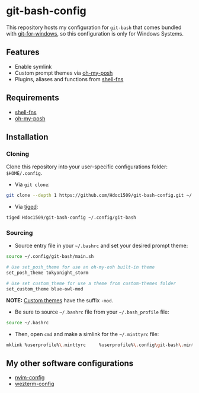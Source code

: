 # git-bash-config

This repository hosts my configuration for `git-bash` that comes bundled with [git-for-windows](https://gitforwindows.org/), so this configuration is only for Windows Systems.

## Features

- Enable symlink
- Custom prompt themes via [oh-my-posh](https://ohmyposh.dev/docs/themes)
- Plugins, aliases and functions from [shell-fns](https://github.com/Hdoc1509/shell-fns#installation#plugins)

## Requirements

- [shell-fns](https://github.com/Hdoc1509/shell-fns#installation)
- [oh-my-posh]()

## Installation

### Cloning

Clone this repository into your user-specific configurations folder: `$HOME/.config`.

- Via `git clone`:

```sh
git clone --depth 1 https://github.com/Hdoc1509/git-bash-config.git ~/.config/git-bash
```

- Via [tiged](https://github.com/tiged/tiged#installation):

```sh
tiged Hdoc1509/git-bash-config ~/.config/git-bash
```

### Sourcing

- Source entry file in your `~/.bashrc` and set your desired prompt theme:

```sh
source ~/.config/git-bash/main.sh

# Use set_posh_theme for use an oh-my-osh built-in theme
set_posh_theme tokyonight_storm

# Use set custom_theme for use a theme from custom-themes folder
set_custom_theme blue-owl-mod
```

**NOTE:** [Custom themes](/custom-themes/) have the suffix `-mod`.

- Be sure to source `~/.bashrc` file from your `~/.bash_profile` file:

```sh
source ~/.bashrc
```

- Then, open `cmd` and make a simlink for the `~/.minttyrc` file:

```sh
mklink %userprofile%\.minttyrc     %userprofile%\.config\git-bash\.minttyrc
```

## My other software configurations

- [nvim-config](https://github.com/Hdoc1509/nvim-config)
- [wezterm-config](https://github.com/Hdoc1509/wezterm-config)
